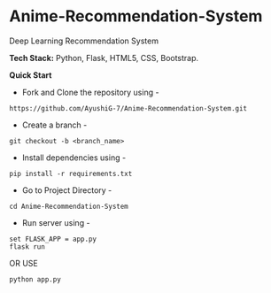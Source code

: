 # Anime-Recommendation-System
Deep Learning Recommendation System

**Tech Stack:** Python, Flask, HTML5, CSS, Bootstrap.

**Quick Start**
- Fork and Clone the repository using -
```
https://github.com/AyushiG-7/Anime-Recommendation-System.git
```
- Create a branch -
```
git checkout -b <branch_name>
```
- Install dependencies using -
```
pip install -r requirements.txt
```
- Go to Project Directory -
```
cd Anime-Recommendation-System
```
- Run server using -
```
set FLASK_APP = app.py
flask run
```
OR USE
```
python app.py
```
